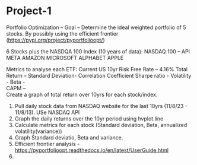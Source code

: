 # Project-1
Portfolio Optimization – 
Goal – Determine the ideal weighted portfolio of 5 stocks. 
	By possibly using the efficient frontier (https://pypi.org/project/pyportfolioopt/)

6 Stocks plus the NASDQA 100 Index (10 years of data):
		NASDAQ 100 – API
		META
		AMAZON
		MICROSOFT
		ALPHABET
		APPLE

Metrics to analyse each ETF: 
Current US 10yr Risk Free Rate – 4.16%
	Total Return – 
	Standard Deviation- 
	Correlation Coefficient
Sharpe ratio -
	Volatility - 
	Beta -  
	CAPM –  
	Create a graph of total return over 10yrs for each stock/index. 
 
1.	Pull daily stock data from NASDAQ website for the last 10yrs (11/8/23 - 11/8/13). USe NASDAQ API
2.	Graph the daily returns over the 10yr period using hvplot.line
3.	Calculate metrics for each stock (Standard deviation, Beta, annualized volatility(variance))
4.	Graph Standard deviatio, Beta and variance.
5.	Efficient frontier analysis - https://pyportfolioopt.readthedocs.io/en/latest/UserGuide.html
6.		

		



